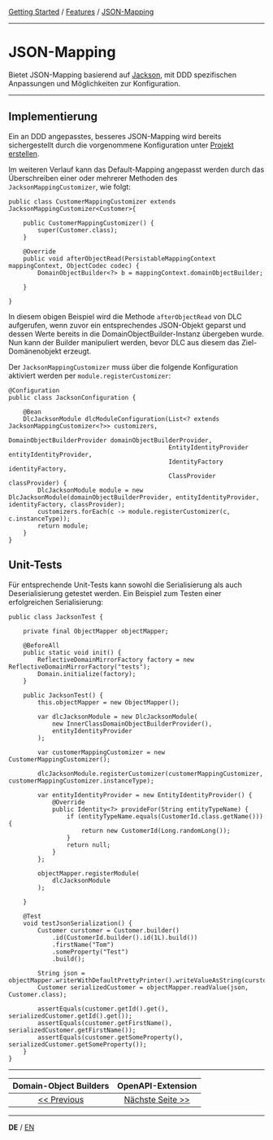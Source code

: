 [Getting Started](../index_de.md) / [Features](../guides/features_de.md) / [JSON-Mapping](json_mapping_de.md)

---

# JSON-Mapping
Bietet JSON-Mapping basierend auf [Jackson](https://github.com/FasterXML/jackson), mit DDD spezifischen Anpassungen
und Möglichkeiten zur Konfiguration.

---

## Implementierung
Ein an DDD angepasstes, besseres JSON-Mapping wird bereits sichergestellt durch die 
vorgenommene Konfiguration unter [Projekt erstellen](../guides/configuration_de.md#JSON-Mapping).

Im weiteren Verlauf kann das Default-Mapping angepasst werden durch das Überschreiben einer oder mehrerer Methoden des
`JacksonMappingCustomizer`, wie folgt:
```
public class CustomerMappingCustomizer extends JacksonMappingCustomizer<Customer>{

    public CustomerMappingCustomizer() {
        super(Customer.class);
    }

    @Override
    public void afterObjectRead(PersistableMappingContext mappingContext, ObjectCodec codec) {
        DomainObjectBuilder<?> b = mappingContext.domainObjectBuilder;
     
    }

}
```

In diesem obigen Beispiel wird die Methode ```afterObjectRead``` von DLC aufgerufen, wenn zuvor ein entsprechendes JSON-Objekt 
geparst und dessen Werte bereits in die DomainObjectBuilder-Instanz übergeben wurde. Nun kann der Builder manipuliert werden,
bevor DLC aus diesem das Ziel-Domänenobjekt erzeugt.

Der `JacksonMappingCustomizer` muss über die folgende Konfiguration aktiviert werden per ````module.registerCustomizer````:

```
@Configuration
public class JacksonConfiguration {

    @Bean
    DlcJacksonModule dlcModuleConfiguration(List<? extends JacksonMappingCustomizer<?>> customizers,
                                            DomainObjectBuilderProvider domainObjectBuilderProvider,
                                            EntityIdentityProvider entityIdentityProvider,
                                            IdentityFactory identityFactory,
                                            ClassProvider classProvider) {
        DlcJacksonModule module = new DlcJacksonModule(domainObjectBuilderProvider, entityIdentityProvider, identityFactory, classProvider);
        customizers.forEach(c -> module.registerCustomizer(c, c.instanceType));
        return module;
    }
}
```

## Unit-Tests
Für entsprechende Unit-Tests kann sowohl die Serialisierung als auch Deserialisierung getestet werden.
Ein Beispiel zum Testen einer erfolgreichen Serialisierung:

```
public class JacksonTest {

    private final ObjectMapper objectMapper;
    
    @BeforeAll
    public static void init() {
        ReflectiveDomainMirrorFactory factory = new ReflectiveDomainMirrorFactory("tests");
        Domain.initialize(factory);
    }

    public JacksonTest() {
        this.objectMapper = new ObjectMapper();
      
        var dlcJacksonModule = new DlcJacksonModule(
            new InnerClassDomainObjectBuilderProvider(),
            entityIdentityProvider
        );
        
        var customerMappingCustomizer = new CustomerMappingCustomizer();
        
        dlcJacksonModule.registerCustomizer(customerMappingCustomizer, customerMappingCustomizer.instanceType);
        
        var entityIdentityProvider = new EntityIdentityProvider() {
            @Override
            public Identity<?> provideFor(String entityTypeName) {
                if (entityTypeName.equals(CustomerId.class.getName())) {
                    return new CustomerId(Long.randomLong());
                }
                return null;
            }
        };

        objectMapper.registerModule(
            dlcJacksonModule
        );
        
    }
    
    @Test
    void testJsonSerialization() {
        Customer curstomer = Customer.builder()
            .id(CustomerId.builder().id(1L).build())
            .firstName("Tom")
            .someProperty("Test")
            .build();
            
        String json = objectMapper.writerWithDefaultPrettyPrinter().writeValueAsString(curstomer);
        Customer serializedCustomer = objectMapper.readValue(json, Customer.class);
        
        assertEquals(customer.getId().get(), serializedCustomer.getId().get());
        assertEquals(customer.getFirstName(), serializedCustomer.getFirstName());
        assertEquals(customer.getSomeProperty(), serializedCustomer.getSomeProperty());
    }
}
```

---

|            **Domain-Object Builders**             |            **OpenAPI-Extension**            |
|:-------------------------------------------------:|:-------------------------------------------:|
| [<< Previous](./dommainobject_builders.md) | [Nächste Seite >>](open_api_extension_de.md) |

---

**DE** / [EN](../../english/features/json_mapping_en.md)
